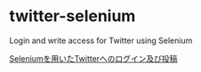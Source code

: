 # twitter-selenium
Login and write access for Twitter using Selenium

[Seleniumを用いたTwitterへのログイン及び投稿](https://qiita.com/rinodrops/items/f1cd9c3ddf6cd8a20d05)